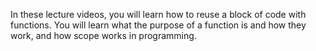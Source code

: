 In these lecture videos, you will learn how to reuse a block of code with functions. You will learn what the purpose of a function is and how they work, and how scope works in programming. 